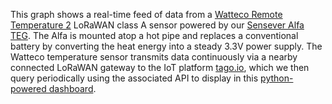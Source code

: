 This graph shows a real-time feed of data from a [Watteco Remote Temperature 2](http://support.nke-watteco.com/remote-temperature-2/) LoRaWAN class A sensor powered by our [Sensever Alfa TEG](https://www.tegnology.dk/sensever-alfa/). The Alfa is mounted atop a hot pipe and replaces a conventional battery by converting the heat energy into a steady 3.3V power supply. The Watteco temperature sensor transmits data continuously via a nearby connected LoRaWAN gateway to the IoT platform [tago.io](tago.io), which we then query periodically using the associated API to display in this [python-powered dashboard](https://github.com/Dahlia-Dry/TEGnology-dashboard). 